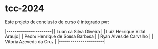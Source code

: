 # tcc-2024
Este projeto de conclusão de curso é integrado por:

|-----------------------|
| Luan da Silva Oliveira |
| Luiz Henrique Vidal Araujo |
| Pedro Henrique de Sousa Barbosa |
| Ryan Alves de Carvalho |
| Vitoria Azevedo da Cruz |
|-----------------------|
